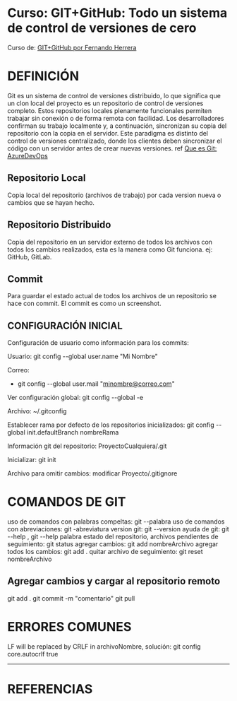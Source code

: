 # Curso: GIT+GitHub: Todo un sistema de control de versiones de cero
Curso de: [GIT+GitHub por Fernando Herrera](https://www.udemy.com/course/git-github/)


# DEFINICIÓN

Git es un sistema de control de versiones distribuido, lo que significa que un clon local del proyecto es un repositorio de control de versiones completo. Estos repositorios locales plenamente funcionales permiten trabajar sin conexión o de forma remota con facilidad. Los desarrolladores confirman su trabajo localmente y, a continuación, sincronizan su copia del repositorio con la copia en el servidor. Este paradigma es distinto del control de versiones centralizado, donde los clientes deben sincronizar el código con un servidor antes de crear nuevas versiones. ref [Que es Git: AzureDevOps](https://learn.microsoft.com/es-es/devops/develop/git/what-is-git)


## Repositorio Local
Copia local del repositorio (archivos de trabajo) por cada version nueva o cambios que se hayan hecho.

## Repositorio Distribuido
Copia del repositorio en un servidor externo de todos los archivos con todos los cambios realizados, esta es la manera como Git funciona. ej: GitHub, GitLab.

## Commit
Para guardar el estado actual de todos los archivos de un repositorio se hace con commit. El commit es como un screenshot.

## CONFIGURACIÓN INICIAL

Configuración de usuario como información para los commits:

Usuario:
    git config --global user.name "Mi Nombre"

Correo:
- git config --global user.mail "minombre@correo.com"

Ver configuración global: 
    git config --global -e

Archivo:
~/.gitconfig

Establecer rama por defecto de los repositorios inicializados: 
    git config --global init.defaultBranch nombreRama

Información git del repositorio:
    ProyectoCualquiera/.git

Inicializar: 
    git init

Archivo para omitir cambios:
    modificar Proyecto/.gitignore



# COMANDOS DE GIT

uso de comandos con palabras compeltas: git --palabra
uso de comandos con abreviaciones: git -abreviatura
version git: git --version
ayuda de git: git --help , git --help palabra
estado del repositorio, archivos pendientes de seguimiento: git status
agregar cambios: git add nombreArchivo
agregar todos los cambios: git add .
quitar archivo de seguimiento: git reset nombreArchivo



## Agregar cambios y cargar al repositorio remoto

git add .
git commit -m "comentario"
git pull


# ERRORES COMUNES

LF will be replaced by CRLF in archivoNombre, solución:
git config core.autocrlf true


***
# REFERENCIAS


